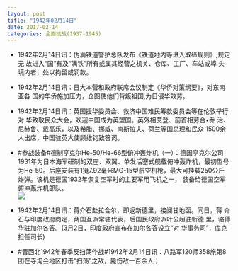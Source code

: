 ```yaml
---
layout: post
title: "1942年02月14日"
date: 2017-02-14
categories: 全面抗战(1937-1945)
---
```


<meta name="referrer" content="no-referrer" />

- 1942年2月14日讯：伪满铁道警护总队发布《铁道地内等进入取缔规则》,规定无 故进入“国”有及“满铁”所有或属其经营之机关、仓库、工厂、车站或埠 头境内者，处以拘留或罚款。 

- 1942年2月14日讯：日大本营和政府联席会议制定《华侨对策纲要》，对东南亚各 国的华侨施加压力，企图使他们背叛祖国,为日侵华效劳。 

- 1942年2月14日讯：英国援华委员会、救济中国难民筹款委员会等在伦敦举行对 华致敬民众大会，欢迎中国成为英盟国。英外相艾登、前首相劳合•乔 治、尼赫鲁、戴高乐，以及希腊、挪威、南斯拉夫、荷兰等国总理和民众 1500余人出席，中国驻英大使顾维钧致答词。 

- #参战装备#德制亨克尔He-50/He-66型俯冲轰炸机（一）：德国亨克尔公司1931年为日本海军研制的双座、双翼、单发活塞式舰载俯冲轰炸机，最初型号为He-50。后座安装有1挺7.92毫米MG-15型航空机枪，最大可挂载250公斤炸弹。该机是德国1932年恢复空军时的主要军用飞机之一， 装备给德国空军俯冲轰炸机部队。 <br/><img src="https://ww1.sinaimg.cn/large/aca367d8jw1fcprn3do7gj209s0ruwhp.jpg" />

- 1942年2月14日讯：蒋介石赴拉合尔，即返新德里，接阅甘地函。同日，蒋 介石与印度政府商定，两国互派常驻代表，后国民政府派叶公超驻新德 里，骆傅华驻加尔各答。(3月2日，印度政府宣布在加尔各答设立“对 华事务司”，库克担任司长) 

- #晋西北1942年春季反扫荡作战#1942年2月14日讯：八路军120师358旅第8团在寺沟会地区打击“扫荡”之敌，毙伤敌一百余人； 

